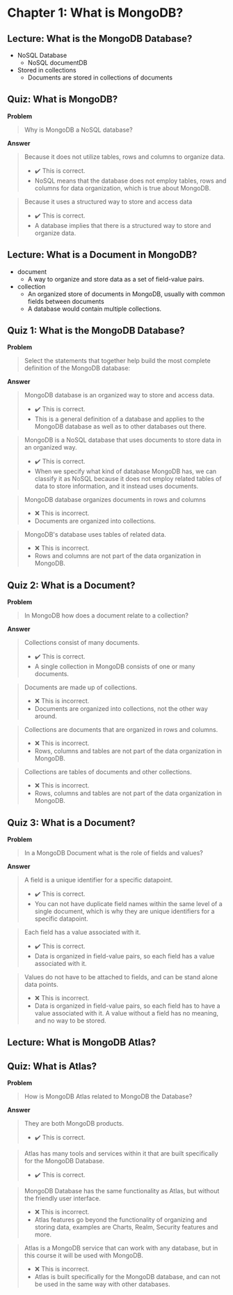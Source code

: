 # Chapter 1: What is MongoDB?
## Lecture: What is the MongoDB Database?
- NoSQL Database
  - NoSQL documentDB
- Stored in collections
  - Documents are stored in collections of documents
## Quiz: What is MongoDB?
**Problem**
>Why is MongoDB a NoSQL database?

**Answer**
>Because it does not utilize tables, rows and columns to organize data.
>- :heavy_check_mark: This is correct.
>- NoSQL means that the database does not employ tables, rows and columns for data organization, which is true about MongoDB.

>Because it uses a structured way to store and access data
>- :heavy_check_mark: This is correct.
>- A database implies that there is a structured way to store and organize data.

## Lecture: What is a Document in MongoDB?
- document
  - A way to organize and store data as a set of field-value pairs.
- collection
  - An organized store of documents in MongoDB, usually with common fields between documents
  - A database would contain multiple collections.

## Quiz 1: What is the MongoDB Database?
**Problem**
>Select the statements that together help build the most complete definition of the MongoDB database:

**Answer**
>MongoDB database is an organized way to store and access data.
>- :heavy_check_mark: This is correct.
>- This is a general definition of a database and applies to the MongoDB database as well as to other databases out there.

>MongoDB is a NoSQL database that uses documents to store data in an organized way.
>- :heavy_check_mark: This is correct.
>- When we specify what kind of database MongoDB has, we can classify it as NoSQL because it does not employ related tables of data to store information, and it instead uses documents.

>MongoDB database organizes documents in rows and columns
>- :x: This is incorrect.
>- Documents are organized into collections.

>MongoDB's database uses tables of related data.
>- :x: This is incorrect.
>- Rows and columns are not part of the data organization in MongoDB.

## Quiz 2: What is a Document?
**Problem**
>In MongoDB how does a document relate to a collection?

**Answer**
>Collections consist of many documents.
>- :heavy_check_mark: This is correct.
>- A single collection in MongoDB consists of one or many documents.

>Documents are made up of collections.
>- :x: This is incorrect.
>- Documents are organized into collections, not the other way around.

>Collections are documents that are organized in rows and columns.
>- :x: This is incorrect.
>- Rows, columns and tables are not part of the data organization in MongoDB.

>Collections are tables of documents and other collections.
>- :x: This is incorrect.
>- Rows, columns and tables are not part of the data organization in MongoDB.

## Quiz 3: What is a Document?
**Problem**
>In a MongoDB Document what is the role of fields and values?

**Answer**
>A field is a unique identifier for a specific datapoint.
>- :heavy_check_mark: This is correct.
>- You can not have duplicate field names within the same level of a single document, which is why they are unique identifiers for a specific datapoint.

>Each field has a value associated with it.
>- :heavy_check_mark: This is correct.
>- Data is organized in field-value pairs, so each field has a value associated with it.

>Values do not have to be attached to fields, and can be stand alone data points.
>- :x: This is incorrect.
>- Data is organized in field-value pairs, so each field has to have a value associated with it. A value without a field has no meaning, and no way to be stored.

## Lecture: What is MongoDB Atlas?

## Quiz: What is Atlas?
**Problem**
>How is MongoDB Atlas related to MongoDB the Database?

**Answer**
>They are both MongoDB products.
>- :heavy_check_mark: This is correct.

>Atlas has many tools and services within it that are built specifically for the MongoDB Database.
>- :heavy_check_mark: This is correct.

>MongoDB Database has the same functionality as Atlas, but without the friendly user interface.
>- :x: This is incorrect.
>- Atlas features go beyond the functionality of organizing and storing data, examples are Charts, Realm, Security features and more.

>Atlas is a MongoDB service that can work with any database, but in this course it will be used with MongoDB.
>- :x: This is incorrect.
>- Atlas is built specifically for the MongoDB database, and can not be used in the same way with other databases.
